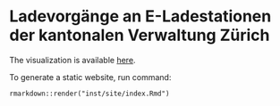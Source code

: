 # Ladevorgänge an E-Ladestationen der kantonalen Verwaltung Zürich

The visualization is available [here](https://belko.xyz/evchargezurich/index.html).

To generate a static website, run command:
```
rmarkdown::render("inst/site/index.Rmd")
```
